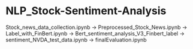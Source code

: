 # NLP_Stock-Sentiment-Analysis
Stock_news_data_collection.ipynb -> Preprocessed_Stock_News.ipynb -> Label_with_FinBert.ipynb -> Bert_sentiment_analysis_V3_Finbert_label -> sentiment_NVDA_test_data.ipynb -> finalEvaluation.ipynb